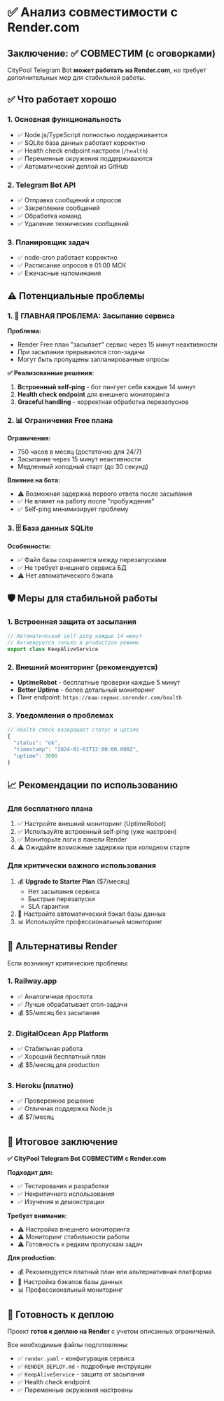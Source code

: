 # ✅ Анализ совместимости с Render.com

## Заключение: ✅ СОВМЕСТИМ (с оговорками)

CityPool Telegram Bot **может работать на Render.com**, но требует дополнительных мер для стабильной работы.

## ✅ Что работает хорошо

### 1. Основная функциональность
- ✅ Node.js/TypeScript полностью поддерживается
- ✅ SQLite база данных работает корректно
- ✅ Health check endpoint настроен (`/health`)
- ✅ Переменные окружения поддерживаются
- ✅ Автоматический деплой из GitHub

### 2. Telegram Bot API
- ✅ Отправка сообщений и опросов
- ✅ Закрепление сообщений
- ✅ Обработка команд
- ✅ Удаление технических сообщений

### 3. Планировщик задач
- ✅ node-cron работает корректно
- ✅ Расписание опросов в 01:00 МСК
- ✅ Ежечасные напоминания

## ⚠️ Потенциальные проблемы

### 1. 🚨 ГЛАВНАЯ ПРОБЛЕМА: Засыпание сервиса

**Проблема:**
- Render Free план "засыпает" сервис через 15 минут неактивности
- При засыпании прерываются cron-задачи
- Могут быть пропущены запланированные опросы

**✅ Реализованные решения:**
1. **Встроенный self-ping** - бот пингует себя каждые 14 минут
2. **Health check endpoint** для внешнего мониторинга
3. **Graceful handling** - корректная обработка перезапусков

### 2. 📊 Ограничения Free плана

**Ограничения:**
- 750 часов в месяц (достаточно для 24/7)
- Засыпание через 15 минут неактивности
- Медленный холодный старт (до 30 секунд)

**Влияние на бота:**
- ⚠️ Возможная задержка первого ответа после засыпания
- ✅ Не влияет на работу после "пробуждения"
- ✅ Self-ping минимизирует проблему

### 3. 🗄️ База данных SQLite

**Особенности:**
- ✅ Файл базы сохраняется между перезапусками
- ✅ Не требует внешнего сервиса БД
- ⚠️ Нет автоматического бэкапа

## 🛡️ Меры для стабильной работы

### 1. Встроенная защита от засыпания
```typescript
// Автоматический self-ping каждые 14 минут
// Активируется только в production режиме
export class KeepAliveService
```

### 2. Внешний мониторинг (рекомендуется)
- **UptimeRobot** - бесплатные проверки каждые 5 минут
- **Better Uptime** - более детальный мониторинг
- Пинг endpoint: `https://ваш-сервис.onrender.com/health`

### 3. Уведомления о проблемах
```javascript
// Health check возвращает статус и uptime
{
  "status": "ok",
  "timestamp": "2024-01-01T12:00:00.000Z",
  "uptime": 3600
}
```

## 📈 Рекомендации по использованию

### Для бесплатного плана
1. ✅ Настройте внешний мониторинг (UptimeRobot)
2. ✅ Используйте встроенный self-ping (уже настроен)
3. ✅ Мониторьте логи в панели Render
4. ⚠️ Ожидайте возможные задержки при холодном старте

### Для критически важного использования
1. 💰 **Upgrade to Starter Plan** ($7/месяц)
   - Нет засыпания сервиса
   - Быстрые перезапуски
   - SLA гарантии
2. 🔄 Настройте автоматический бэкап базы данных
3. 📊 Используйте профессиональный мониторинг

## 🔧 Альтернативы Render

Если возникнут критические проблемы:

### 1. Railway.app
- ✅ Аналогичная простота
- ✅ Лучше обрабатывает cron-задачи
- 💰 $5/месяц без засыпания

### 2. DigitalOcean App Platform
- ✅ Стабильная работа
- ✅ Хороший бесплатный план
- 💰 $5/месяц для production

### 3. Heroku (платно)
- ✅ Проверенное решение
- ✅ Отличная поддержка Node.js
- 💰 $7/месяц

## 🎯 Итоговое заключение

**✅ CityPool Telegram Bot СОВМЕСТИМ с Render.com**

**Подходит для:**
- ✅ Тестирования и разработки
- ✅ Некритичного использования
- ✅ Изучения и демонстрации

**Требует внимания:**
- ⚠️ Настройка внешнего мониторинга
- ⚠️ Мониторинг стабильности работы
- ⚠️ Готовность к редким пропускам задач

**Для production:**
- 💰 Рекомендуется платный план или альтернативная платформа
- 🔄 Настройка бэкапов базы данных
- 📊 Профессиональный мониторинг

## 🚀 Готовность к деплою

Проект **готов к деплою на Render** с учетом описанных ограничений.

Все необходимые файлы подготовлены:
- ✅ `render.yaml` - конфигурация сервиса
- ✅ `RENDER_DEPLOY.md` - подробные инструкции
- ✅ `KeepAliveService` - защита от засыпания
- ✅ Health check endpoint
- ✅ Переменные окружения настроены

